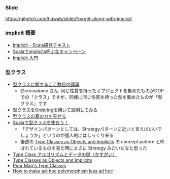 ### Slide

https://gitpitch.com/tiqwab/slides?p=get-along-with-implicit

### implicit 概要

- [Implicit - Scala研修テキスト][6]
- [Scalaでimplicits呼ぶなキャンペーン][7]
- [Implicit 入門][8]

### 型クラス

- [型クラスに関するここ数日の議論][1]
  - @cocoatomo さん: 同じ性質を持ったオブジェクトを集めたものがOOPでの「クラス」ですが、同様に同じ性質を持った型を集めたものが「型クラス」です
- [型クラスをOrderingを用いて説明してみる][2]
- [型クラスの真の力を見せる][3]
- [Scalaで型クラスを使おう！][10]
  - 「デザインパターンとしては、Strategyパターンに近いと言えばいいでしょうか」というのが個人的にはしっくり来る
  - 後述の [Type Classes as Objects and Implicits][9] の concept pattern と呼ばれているものを見た時にまさに Strategy みたいだなと思った
- [Type Class アルゴリズムとデータの鎹（かすがい）][5]
- [Type Classes as Objects and Implicits][9]
- [Poor Man's Type Classes][11]
- [How to make ad-hoc polymorphism less ad hoc][4]

[1]: https://togetter.com/li/1113557
[2]: http://kmizu.hatenablog.com/entry/2017/05/22/224622
[3]: http://kmizu.hatenablog.com/entry/2017/05/23/160923
[4]: https://people.csail.mit.edu/dnj/teaching/6898/papers/wadler88.pdf
[5]: http://xerial.org/scala-cookbook/recipes/2013/02/05/type-class
[6]: https://dwango.github.io/scala_text/implicit.html
[7]: http://kmizu.hatenablog.com/entry/2017/05/19/074149
[8]: http://gakuzzzz.github.io/slides/implicit_introduction/#1
[9]: http://ropas.snu.ac.kr/~bruno/papers/TypeClasses.pdf
[10]: https://qiita.com/kmizu/items/b656d8cf45abc442598a
[11]: http://lampwww.epfl.ch/~odersky/talks/wg2.8-boston06.pdf
